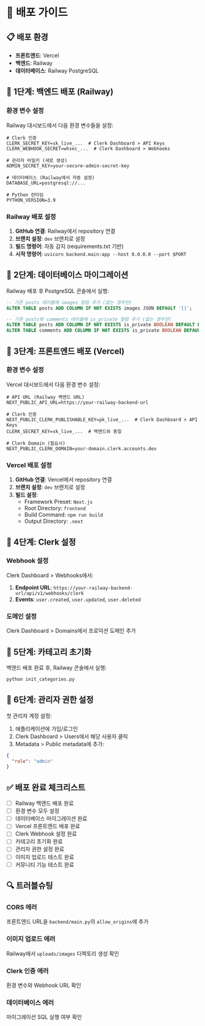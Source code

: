 # 🚀 배포 가이드

## 📋 배포 환경
- **프론트엔드**: Vercel
- **백엔드**: Railway
- **데이터베이스**: Railway PostgreSQL

## 🔧 1단계: 백엔드 배포 (Railway)

### 환경 변수 설정
Railway 대시보드에서 다음 환경 변수들을 설정:

```env
# Clerk 인증
CLERK_SECRET_KEY=sk_live_...  # Clerk Dashboard > API Keys
CLERK_WEBHOOK_SECRET=whsec_...  # Clerk Dashboard > Webhooks

# 관리자 비밀키 (새로 생성)
ADMIN_SECRET_KEY=your-secure-admin-secret-key

# 데이터베이스 (Railway에서 자동 설정)
DATABASE_URL=postgresql://...

# Python 런타임
PYTHON_VERSION=3.9
```

### Railway 배포 설정
1. **GitHub 연결**: Railway에서 repository 연결
2. **브랜치 설정**: `dev` 브랜치로 설정
3. **빌드 명령어**: 자동 감지 (requirements.txt 기반)
4. **시작 명령어**: `uvicorn backend.main:app --host 0.0.0.0 --port $PORT`

## 🔧 2단계: 데이터베이스 마이그레이션

Railway 배포 후 PostgreSQL 콘솔에서 실행:

```sql
-- 기존 posts 테이블에 images 컬럼 추가 (없는 경우만)
ALTER TABLE posts ADD COLUMN IF NOT EXISTS images JSON DEFAULT '[]';

-- 기존 posts와 comments 테이블에 is_private 컬럼 추가 (없는 경우만)
ALTER TABLE posts ADD COLUMN IF NOT EXISTS is_private BOOLEAN DEFAULT FALSE;
ALTER TABLE comments ADD COLUMN IF NOT EXISTS is_private BOOLEAN DEFAULT FALSE;
```

## 🔧 3단계: 프론트엔드 배포 (Vercel)

### 환경 변수 설정
Vercel 대시보드에서 다음 환경 변수 설정:

```env
# API URL (Railway 백엔드 URL)
NEXT_PUBLIC_API_URL=https://your-railway-backend-url

# Clerk 인증
NEXT_PUBLIC_CLERK_PUBLISHABLE_KEY=pk_live_...  # Clerk Dashboard > API Keys
CLERK_SECRET_KEY=sk_live_...  # 백엔드와 동일

# Clerk Domain (필요시)
NEXT_PUBLIC_CLERK_DOMAIN=your-domain.clerk.accounts.dev
```

### Vercel 배포 설정
1. **GitHub 연결**: Vercel에서 repository 연결
2. **브랜치 설정**: `dev` 브랜치로 설정  
3. **빌드 설정**:
   - Framework Preset: `Next.js`
   - Root Directory: `frontend`
   - Build Command: `npm run build`
   - Output Directory: `.next`

## 🔧 4단계: Clerk 설정

### Webhook 설정
Clerk Dashboard > Webhooks에서:
1. **Endpoint URL**: `https://your-railway-backend-url/api/v1/webhooks/clerk`
2. **Events**: `user.created`, `user.updated`, `user.deleted`

### 도메인 설정
Clerk Dashboard > Domains에서 프로덕션 도메인 추가

## 🔧 5단계: 카테고리 초기화

백엔드 배포 완료 후, Railway 콘솔에서 실행:

```bash
python init_categories.py
```

## 🔧 6단계: 관리자 권한 설정

첫 관리자 계정 설정:
1. 애플리케이션에 가입/로그인
2. Clerk Dashboard > Users에서 해당 사용자 클릭
3. Metadata > Public metadata에 추가:
```json
{
  "role": "admin"
}
```

## ✅ 배포 완료 체크리스트

- [ ] Railway 백엔드 배포 완료
- [ ] 환경 변수 모두 설정
- [ ] 데이터베이스 마이그레이션 완료
- [ ] Vercel 프론트엔드 배포 완료
- [ ] Clerk Webhook 설정 완료
- [ ] 카테고리 초기화 완료
- [ ] 관리자 권한 설정 완료
- [ ] 이미지 업로드 테스트 완료
- [ ] 커뮤니티 기능 테스트 완료

## 🔍 트러블슈팅

### CORS 에러
프론트엔드 URL을 `backend/main.py`의 `allow_origins`에 추가

### 이미지 업로드 에러  
Railway에서 `uploads/images` 디렉토리 생성 확인

### Clerk 인증 에러
환경 변수와 Webhook URL 확인

### 데이터베이스 에러
마이그레이션 SQL 실행 여부 확인 